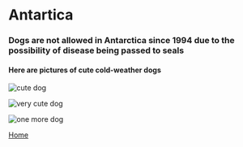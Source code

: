 # Antartica

### Dogs are not allowed in Antarctica since 1994 due to the possibility of disease being passed to seals

#### Here are pictures of cute cold-weather dogs

![cute dog](https://www.coolantarctica.com/Antarctica%20fact%20file/huskies2.jpg)

![very cute dog](https://antarcticaedu.com/sleddogs3.jpg)

![one more dog](https://i.pinimg.com/736x/6d/21/14/6d21140ce0dea456a8d18785caa6c1a5.jpg)

[Home](README.md)
